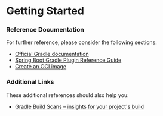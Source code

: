 # Getting Started

### Reference Documentation

For further reference, please consider the following sections:

* [Official Gradle documentation](https://docs.gradle.org)
* [Spring Boot Gradle Plugin Reference Guide](https://docs.spring.io/spring-boot/docs/2.7.7-SNAPSHOT/gradle-plugin/reference/html/)
* [Create an OCI image](https://docs.spring.io/spring-boot/docs/2.7.7-SNAPSHOT/gradle-plugin/reference/html/#build-image)

### Additional Links

These additional references should also help you:

* [Gradle Build Scans – insights for your project's build](https://scans.gradle.com#gradle)

